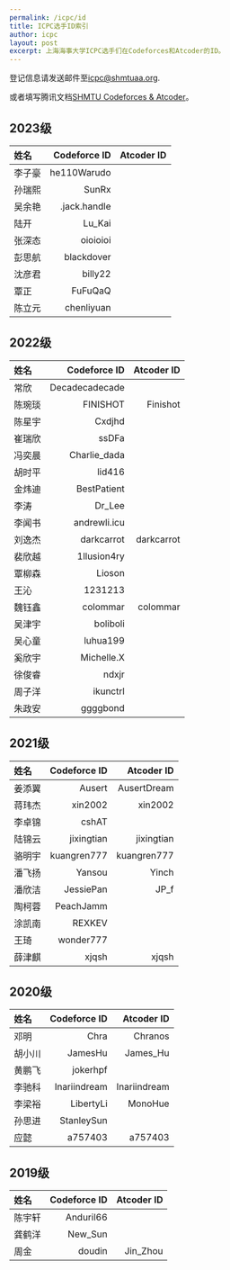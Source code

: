 ```yaml
---
permalink: /icpc/id
title: ICPC选手ID索引
author: icpc
layout: post
excerpt: 上海海事大学ICPC选手们在Codeforces和Atcoder的ID。
---
```


登记信息请发送邮件至[icpc@shmtuaa.org](mailto:icpc@shmtuaa.org).

或者填写腾讯文档[SHMTU Codeforces & Atcoder](https://docs.qq.com/sheet/DUlBLV295UHJ6Zkhq?tab=BB08J2)。

## 2023级

| 姓名  | Codeforce ID | Atcoder ID |
|:----|-------------:|-----------:|
| 李子豪 |  he110Warudo |            |
| 孙瑞熙 |        SunRx |            |
| 吴余艳 | .jack.handle |            |
| 陆开  |       Lu_Kai |            |
| 张深态 |     oioioioi |            |
| 彭思航 |   blackdover |            |
| 沈彦君 |      billy22 |            |
| 覃正  |      FuFuQaQ |            |
| 陈立元 |   chenliyuan |            |

## 2022级

| 姓名  |   Codeforce ID | Atcoder ID |
|:----|---------------:|-----------:|
| 常欣  | Decadecadecade |            |
| 陈琬琰 |       FINISHOT |   Finishot |
| 陈星宇 |         Cxdjhd |            |
| 崔瑞欣 |          ssDFa |            |
| 冯奕晨 |   Charlie_dada |            |
| 胡时平 |         lid416 |            |
| 金炜迪 |    BestPatient |            |
| 李涛  |         Dr_Lee |            |
| 李闻书 |   andrewli.icu |            |
| 刘逸杰 |     darkcarrot | darkcarrot |
| 裴欣越 |    1llusion4ry |            |
| 覃柳森 |         Lioson |            |
| 王沁  |        1231213 |            |
| 魏钰鑫 |       colommar |   colommar |
| 吴津宇 |       boliboli |            |
| 吴心童 |       luhua199 |            |
| 奚欣宇 |     Michelle.X |            |
| 徐俊睿 |          ndxjr |            |
| 周子洋 |       ikunctrl |            |
| 朱政安 |       ggggbond |            |

## 2021级

| 姓名  | Codeforce ID |  Atcoder ID |
|:----|-------------:|------------:|
| 姜添翼 |       Ausert | AusertDream |
| 蒋玮杰 |      xin2002 |     xin2002 |
| 李卓锦 |        cshAT |             |
| 陆锦云 |   jixingtian |  jixingtian |
| 骆明宇 |  kuangren777 | kuangren777 |
| 潘飞扬 |       Yansou |       Yinch |
| 潘欣洁 |    JessiePan |        JP_f |
| 陶柯蓉 |    PeachJamm |             |
| 涂凯南 |       REXKEV |             |
| 王琦	 |    wonder777 |             |
| 薛津麒 |        xjqsh |       xjqsh |

## 2020级

| 姓名  | Codeforce ID |   Atcoder ID |
|:----|-------------:|-------------:|
| 邓明	 |         Chra |      Chranos |
| 胡小川 |      JamesHu |     James_Hu |
| 黄鹏飞 |     jokerhpf |              |
| 李驰科 | Inariindream | Inariindream |
| 李梁裕 |    LibertyLi |      MonoHue |
| 孙思进 |   StanleySun |              |
| 应懿	 |      a757403 |      a757403 |

## 2019级

| 姓名  | Codeforce ID | Atcoder ID |
|:----|-------------:|-----------:|
| 陈宇轩 |    Anduril66 |            |
| 龚鹤洋 |      New_Sun |            |
| 周金	 |       doudin |   Jin_Zhou |
